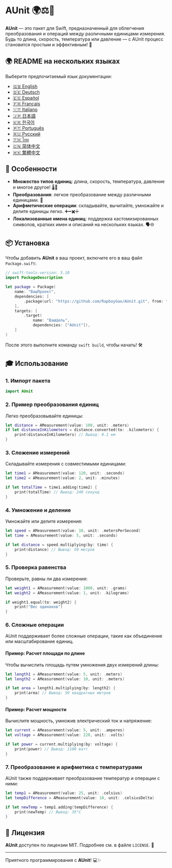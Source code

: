 # AUnit 🌍⚖️📏

**AUnit** — это пакет для Swift, предназначенный для облегчения преобразования и операций между различными единицами измерения. Будь то длина, скорость, температура или давление — с AUnit процесс становится простым и эффективным! 🚀

## 🌍 README на нескольких языках

Выберите предпочитаемый язык документации:

- [🇬🇧 English](./README.md)
- [🇩🇪 Deutsch](./README.de.md)
- [🇪🇸 Español](./README.es.md)
- [🇫🇷 Français](./README.fr.md)
- [🇮🇹 Italiano](./README.it.md)
- [🇯🇵 日本語](./README.ja.md)
- [🇰🇷 한국어](./README.ko.md)
- [🇵🇹 Português](./README.pt.md)
- [🇷🇺 Русский](./README.ru.md)
- [🇹🇭 ไทย](./README.th.md)
- [🇨🇳 简体中文](./README.zh-Hans.md)
- [🇭🇰 繁體中文](./README.zh-Hant.md)

## 🌟 Особенности

- **Множество типов единиц**: длина, скорость, температура, давление и многое другое! 🌡️📏
- **Преобразования**: легкое преобразование между различными единицами. 🔄
- **Арифметические операции**: складывайте, вычитайте, умножайте и делите единицы легко. ➕➖✖️➗
- **Локализованные имена единиц**: поддержка кастомизированных символов, кратких имен и описаний на нескольких языках. 🗣️🌐

## 📦 Установка

Чтобы добавить **AUnit** в ваш проект, включите его в ваш файл `Package.swift`:

```swift
// swift-tools-version: 5.10
import PackageDescription

let package = Package(
    name: "ВашПроект",
    dependencies: [
        .package(url: "https://github.com/RapboyGao/AUnit.git", from: "1.0.0"),
    ],
    targets: [
        .target(
            name: "ВашЦель",
            dependencies: ["AUnit"]),
    ]
)
```

После этого выполните команду `swift build`, чтобы начать! 🛠️

## 🎓 Использование

### 1. **Импорт пакета**

```swift
import AUnit
```

### 2. **Пример преобразования единиц**

Легко преобразовывайте единицы:

```swift
let distance = AMeasurement(value: 100, unit: .meters)
if let distanceInKilometers = distance.converted(to: .kilometers) {
    print(distanceInKilometers) // Вывод: 0.1 км
}
```

### 3. **Сложение измерений**

Складывайте измерения с совместимыми единицами:

```swift
let time1 = AMeasurement(value: 120, unit: .seconds)
let time2 = AMeasurement(value: 2, unit: .minutes)

if let totalTime = time1.adding(time2) {
    print(totalTime) // Вывод: 240 секунд
}
```

### 4. **Умножение и деление**

Умножайте или делите измерения:

```swift
let speed = AMeasurement(value: 10, unit: .metersPerSecond)
let time = AMeasurement(value: 5, unit: .seconds)

if let distance = speed.multiplying(by: time) {
    print(distance) // Вывод: 50 метров
}
```

### 5. **Проверка равенства**

Проверьте, равны ли два измерения:

```swift
let weight1 = AMeasurement(value: 1000, unit: .grams)
let weight2 = AMeasurement(value: 1, unit: .kilograms)

if weight1.equal(to: weight2) {
    print("Вес одинаков")
}
```

### 6. **Сложные операции**

AUnit поддерживает более сложные операции, такие как объединение или масштабирование единиц.

#### Пример: Расчет площади по длине

Чтобы вычислить площадь путем умножения двух измерений длины:

```swift
let length1 = AMeasurement(value: 5, unit: .meters)
let length2 = AMeasurement(value: 10, unit: .meters)

if let area = length1.multiplying(by: length2) {
    print(area) // Вывод: 50 квадратных метров
}
```

#### Пример: Расчет мощности

Вычислите мощность, умножив электрический ток и напряжение:

```swift
let current = AMeasurement(value: 5, unit: .amperes)
let voltage = AMeasurement(value: 220, unit: .volts)

if let power = current.multiplying(by: voltage) {
    print(power) // Вывод: 1100 ватт
}
```

### 7. **Преобразование и арифметика с температурами**

AUnit также поддерживает преобразование температур и операции с ними:

```swift
let temp1 = AMeasurement(value: 25, unit: .celsius)
let tempDifference = AMeasurement(value: 10, unit: .celsiusDelta)

if let newTemp = temp1.adding(tempDifference) {
    print(newTemp) // Вывод: 35°C
}
```

## 📜 Лицензия

**AUnit** доступен по лицензии MIT. Подробнее см. в файле `LICENSE`. 📄

---

Приятного программирования с **AUnit**! 💻✨
